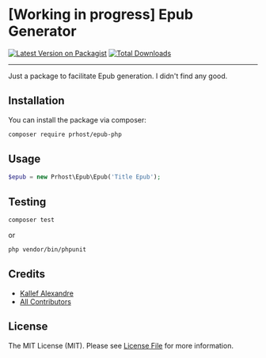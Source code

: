 
# [Working in progress] Epub Generator

[![Latest Version on Packagist](https://img.shields.io/packagist/v/prhost/epub-php.svg?style=flat-square)](https://packagist.org/packages/prhost/epub-php)
[![Total Downloads](https://img.shields.io/packagist/dt/prhost/epub-php.svg?style=flat-square)](https://packagist.org/packages/prhost/epub-php)

---
Just a package to facilitate Epub generation. I didn't find any good.

## Installation

You can install the package via composer:

```bash
composer require prhost/epub-php
```

## Usage

```php
$epub = new Prhost\Epub\Epub('Title Epub');
```

## Testing

```bash
composer test
```
or
```bash
php vendor/bin/phpunit
```

## Credits

- [Kallef Alexandre](https://github.com/prhost)
- [All Contributors](../../contributors)

## License

The MIT License (MIT). Please see [License File](LICENSE.md) for more information.
